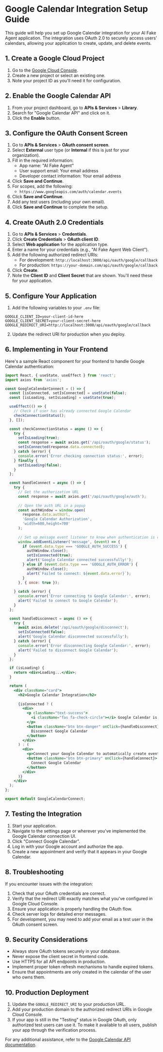 # Google Calendar Integration Setup Guide

This guide will help you set up Google Calendar integration for your AI Fake Agent application. The integration uses OAuth 2.0 to securely access users' calendars, allowing your application to create, update, and delete events.

## 1. Create a Google Cloud Project

1. Go to the [Google Cloud Console](https://console.cloud.google.com/).
2. Create a new project or select an existing one.
3. Note your project ID as you'll need it for configuration.

## 2. Enable the Google Calendar API

1. From your project dashboard, go to **APIs & Services** > **Library**.
2. Search for "Google Calendar API" and click on it.
3. Click the **Enable** button.

## 3. Configure the OAuth Consent Screen

1. Go to **APIs & Services** > **OAuth consent screen**.
2. Select **External** user type (or **Internal** if this is just for your organization).
3. Fill in the required information:
   - App name: "AI Fake Agent"
   - User support email: Your email address
   - Developer contact information: Your email address
4. Click **Save and Continue**.
5. For scopes, add the following:
   - `https://www.googleapis.com/auth/calendar.events`
6. Click **Save and Continue**.
7. Add any test users (including your own email).
8. Click **Save and Continue** to complete the setup.

## 4. Create OAuth 2.0 Credentials

1. Go to **APIs & Services** > **Credentials**.
2. Click **Create Credentials** > **OAuth client ID**.
3. Select **Web application** for the application type.
4. Enter a name for your credentials (e.g., "AI Fake Agent Web Client").
5. Add the following authorized redirect URIs:
   - For development: `http://localhost:3000/api/oauth/google/callback`
   - For production: `https://your-domain.com/api/oauth/google/callback`
6. Click **Create**.
7. Note the **Client ID** and **Client Secret** that are shown. You'll need these for your application.

## 5. Configure Your Application

1. Add the following variables to your `.env` file:

```
GOOGLE_CLIENT_ID=your-client-id-here
GOOGLE_CLIENT_SECRET=your-client-secret-here
GOOGLE_REDIRECT_URI=http://localhost:3000/api/oauth/google/callback
```

2. Update the redirect URI for production when you deploy.

## 6. Implementing in Your Frontend

Here's a sample React component for your frontend to handle Google Calendar authentication:

```jsx
import React, { useState, useEffect } from 'react';
import axios from 'axios';

const GoogleCalendarConnect = () => {
  const [isConnected, setIsConnected] = useState(false);
  const [isLoading, setIsLoading] = useState(true);

  useEffect(() => {
    // Check if user has already connected Google Calendar
    checkConnectionStatus();
  }, []);

  const checkConnectionStatus = async () => {
    try {
      setIsLoading(true);
      const response = await axios.get('/api/oauth/google/status');
      setIsConnected(response.data.connected);
    } catch (error) {
      console.error('Error checking connection status:', error);
    } finally {
      setIsLoading(false);
    }
  };

  const handleConnect = async () => {
    try {
      // Get the authorization URL
      const response = await axios.get('/api/oauth/google/auth');
      
      // Open the auth URL in a popup
      const authWindow = window.open(
        response.data.authUrl,
        'Google Calendar Authorization',
        'width=600,height=700'
      );
      
      // Set up message event listener to know when authentication is complete
      window.addEventListener('message', (event) => {
        if (event.data.type === 'GOOGLE_AUTH_SUCCESS') {
          authWindow.close();
          setIsConnected(true);
          alert('Google Calendar connected successfully!');
        } else if (event.data.type === 'GOOGLE_AUTH_ERROR') {
          authWindow.close();
          alert(`Failed to connect: ${event.data.error}`);
        }
      }, { once: true });
      
    } catch (error) {
      console.error('Error connecting to Google Calendar:', error);
      alert('Failed to connect to Google Calendar');
    }
  };

  const handleDisconnect = async () => {
    try {
      await axios.delete('/api/oauth/google/disconnect');
      setIsConnected(false);
      alert('Google Calendar disconnected successfully');
    } catch (error) {
      console.error('Error disconnecting Google Calendar:', error);
      alert('Failed to disconnect Google Calendar');
    }
  };

  if (isLoading) {
    return <div>Loading...</div>;
  }

  return (
    <div className="card">
      <h2>Google Calendar Integration</h2>
      
      {isConnected ? (
        <div>
          <p className="text-success">
            <i className="fas fa-check-circle"></i> Google Calendar is connected
          </p>
          <button className="btn btn-danger" onClick={handleDisconnect}>
            Disconnect Google Calendar
          </button>
        </div>
      ) : (
        <div>
          <p>Connect your Google Calendar to automatically create events for appointments.</p>
          <button className="btn btn-primary" onClick={handleConnect}>
            Connect Google Calendar
          </button>
        </div>
      )}
    </div>
  );
};

export default GoogleCalendarConnect;
```

## 7. Testing the Integration

1. Start your application.
2. Navigate to the settings page or wherever you've implemented the Google Calendar connection UI.
3. Click "Connect Google Calendar".
4. Log in with your Google account and authorize the app.
5. Create a new appointment and verify that it appears in your Google Calendar.

## 8. Troubleshooting

If you encounter issues with the integration:

1. Check that your OAuth credentials are correct.
2. Verify that the redirect URI exactly matches what you've configured in Google Cloud Console.
3. Ensure your application is properly handling the OAuth flow.
4. Check server logs for detailed error messages.
5. For development, you may need to add your email as a test user in the OAuth consent screen.

## 9. Security Considerations

- Always store OAuth tokens securely in your database.
- Never expose the client secret in frontend code.
- Use HTTPS for all API endpoints in production.
- Implement proper token refresh mechanisms to handle expired tokens.
- Ensure that appointments are only created in the calendar of the user who owns them.

## 10. Production Deployment

1. Update the `GOOGLE_REDIRECT_URI` to your production URL.
2. Add your production domain to the authorized redirect URIs in Google Cloud Console.
3. If your app is still in the "Testing" status in Google OAuth, only authorized test users can use it. To make it available to all users, publish your app through the verification process.

For any additional assistance, refer to the [Google Calendar API documentation](https://developers.google.com/calendar/api/guides/overview). 